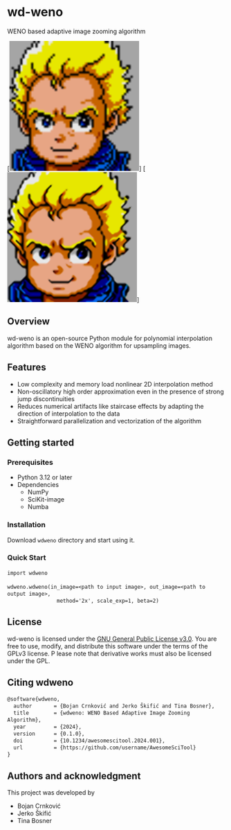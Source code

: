 # wd-weno

WENO based adaptive image zooming algorithm

[<img width="300px" src="images/fig_02_head.png">]
[<img width="300px" src="images/fig_02_head_q16x_exponent_2.0.png">]



## Overview
wd-weno is an open-source Python module for polynomial interpolation algorithm based on the WENO algorithm for upsampling images.

## Features
- Low complexity and memory load nonlinear 2D interpolation method
- Non-oscillatory high order approximation even in the presence of strong jump discontinuities
- Reduces numerical artifacts like staircase effects by adapting the direction of interpolation to the data
- Straightforward parallelization and vectorization of the algorithm

## Getting started


### Prerequisites
- Python 3.12 or later
- Dependencies
  - NumPy
  - SciKit-image
  - Numba
### Installation
Download `wdweno` directory and start using it.
### Quick Start
```
import wdweno

wdweno.wdweno(in_image=<path to input image>, out_image=<path to output image>,
                method='2x', scale_exp=1, beta=2)
```

## License
wd-weno is licensed under the [GNU General Public License v3.0](https://choosealicense.com/licenses/gpl-3.0/#).
You are free to use, modify, and distribute this software under the terms of the GPLv3 license. P
lease note that derivative works must also be licensed under the GPL.

## Citing wdweno
```
@software{wdweno,
  author       = {Bojan Crnković and Jerko Škifić and Tina Bosner},
  title        = {wdweno: WENO Based Adaptive Image Zooming Algorithm},
  year         = {2024},
  version      = {0.1.0},
  doi          = {10.1234/awesomescitool.2024.001},
  url          = {https://github.com/username/AwesomeSciTool}
}
```



## Authors and acknowledgment
This project was developed by
- Bojan Crnković
- Jerko Škifić
- Tina Bosner
